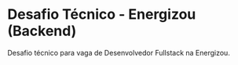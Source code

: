 # Desafio Técnico - Energizou (Backend)
Desafio técnico para vaga de Desenvolvedor Fullstack na Energizou.
